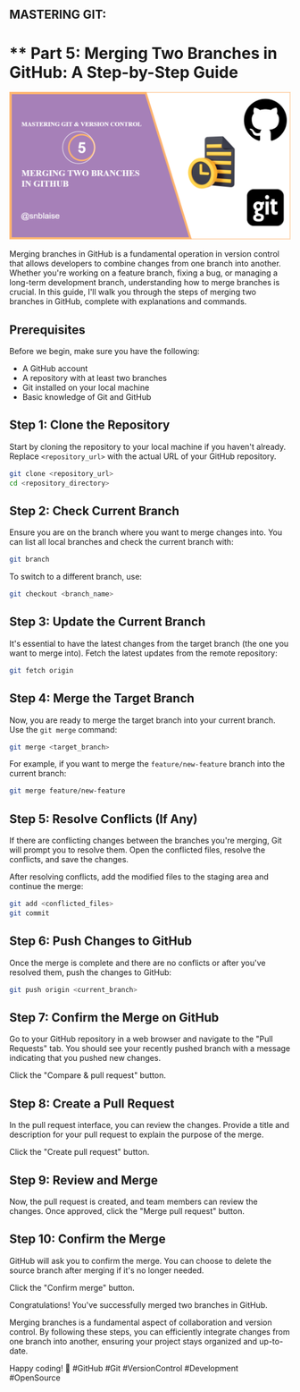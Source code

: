 ## MASTERING GIT:
# ** Part 5: Merging Two Branches in GitHub: A Step-by-Step Guide

![Alt text](<images/Mastering git 5.drawio.png>)

Merging branches in GitHub is a fundamental operation in version control that allows developers to combine changes from one branch into another. Whether you're working on a feature branch, fixing a bug, or managing a long-term development branch, understanding how to merge branches is crucial. In this guide, I'll walk you through the steps of merging two branches in GitHub, complete with explanations and commands.

## Prerequisites

Before we begin, make sure you have the following:

- A GitHub account
- A repository with at least two branches
- Git installed on your local machine
- Basic knowledge of Git and GitHub

## Step 1: Clone the Repository

Start by cloning the repository to your local machine if you haven't already. Replace `<repository_url>` with the actual URL of your GitHub repository.

```bash
git clone <repository_url>
cd <repository_directory>
```

## Step 2: Check Current Branch

Ensure you are on the branch where you want to merge changes into. You can list all local branches and check the current branch with:

```bash
git branch
```

To switch to a different branch, use:

```bash
git checkout <branch_name>
```

## Step 3: Update the Current Branch

It's essential to have the latest changes from the target branch (the one you want to merge into). Fetch the latest updates from the remote repository:

```bash
git fetch origin
```

## Step 4: Merge the Target Branch

Now, you are ready to merge the target branch into your current branch. Use the `git merge` command:

```bash
git merge <target_branch>
```

For example, if you want to merge the `feature/new-feature` branch into the current branch:

```bash
git merge feature/new-feature
```

## Step 5: Resolve Conflicts (If Any)

If there are conflicting changes between the branches you're merging, Git will prompt you to resolve them. Open the conflicted files, resolve the conflicts, and save the changes.

After resolving conflicts, add the modified files to the staging area and continue the merge:

```bash
git add <conflicted_files>
git commit
```

## Step 6: Push Changes to GitHub

Once the merge is complete and there are no conflicts or after you've resolved them, push the changes to GitHub:

```bash
git push origin <current_branch>
```

## Step 7: Confirm the Merge on GitHub

Go to your GitHub repository in a web browser and navigate to the "Pull Requests" tab. You should see your recently pushed branch with a message indicating that you pushed new changes.

Click the "Compare & pull request" button.

## Step 8: Create a Pull Request

In the pull request interface, you can review the changes. Provide a title and description for your pull request to explain the purpose of the merge.

Click the "Create pull request" button.

## Step 9: Review and Merge

Now, the pull request is created, and team members can review the changes. Once approved, click the "Merge pull request" button.

## Step 10: Confirm the Merge

GitHub will ask you to confirm the merge. You can choose to delete the source branch after merging if it's no longer needed.

Click the "Confirm merge" button.

Congratulations! You've successfully merged two branches in GitHub.

Merging branches is a fundamental aspect of collaboration and version control. By following these steps, you can efficiently integrate changes from one branch into another, ensuring your project stays organized and up-to-date.

Happy coding! 🚀 #GitHub #Git #VersionControl #Development #OpenSource
